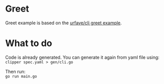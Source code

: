# Greet

Greet example is based on the [urfave/cli greet example](https://cli.urfave.org/v2/examples/greet/).


# What to do

Code is already generated. You can generate it again from yaml file using:<br>
```clipper spec.yaml > gen/cli.go```

Then run:<br>
`go run main.go`
